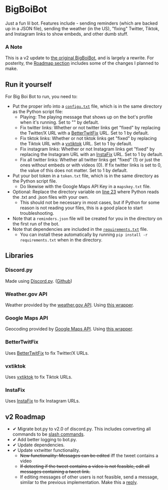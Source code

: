 # BigBoiBot
Just a fun lil bot. Features include - sending reminders (which are backed up in a JSON file), sending the weather (in the US), "fixing" Twitter, Tiktok, and Instagram links to show embeds, and other dumb stuff.

### A Note
This is a v2 update to [the original BigBoiBot](https://github.com/TheGrimlessReaper/BigBoiBot), and is largely a rewrite. For posterity, the [Roadmap section](https://github.com/ripleya1/BigBoiBot/blob/main/README.md#v2-roadmap) includes some of the changes I planned to make.

## Run it yourself
For Big Boi Bot to run, you need to:
- Put the proper info into a [`configu.txt`](configu.txt) file, which is in the same directory as the Python script file:
    - Playing: The playing message that shows up on the bot's profile when it's running. Set to "" by default.
    - Fix twitter links: Whether or not twitter links get "fixed" by replacing the Twitter/X URL with a [BetterTwitFix](https://github.com/ripleya1/BigBoiBot/blob/main/README.md#bettertwitfix) URL. Set to 1 by default.
    - Fix tiktok links: Whether or not tiktok links get "fixed" by replacing the Tiktok URL with a [vxtiktok](https://github.com/ripleya1/BigBoiBot/blob/main/README.md#vxtiktok) URL. Set to 1 by default.
    - Fix instagram links: Whether or not Instagram links get "fixed" by replacing the Instagram URL with an [InstaFix](https://github.com/ripleya1/BigBoiBot/blob/main/README.md#instafix) URL. Set to 1 by default.
    - Fix all twitter links: Whether all twitter links get "fixed" (1) or just the ones without embeds or with videos (0). If fix twitter links is set to 0, the value of this does not matter. Set to 1 by default.
- Put your bot token in a `token.txt` file, which is in the same directory as the Python script file.
    - Do likewise with the Google Maps API Key in a `mapskey.txt` file.
- Optional: Replace the directory variable on [line 23](https://github.com/ripleya1/BigBoiBot/blob/main/bot.py#L23) where Python reads the .txt and .json files with your own.
    - This should not be necessary in most cases, but if Python for some reason is not reading your files, this is a good place to start troubleshooting.
- Note that a `reminders.json` file will be created for you in the directory on the first run of the bot.
- Note that dependencies are included in the [`requirements.txt`](requirements.txt) file.
    - You can install these automatically by running `pip install -r requirements.txt` when in the directory.

## Libraries
### Discord.py
Made using [Discord.py](https://discordpy.readthedocs.io/en/latest/index.html). ([Github](https://github.com/Rapptz/discord.py))

### Weather.gov API
Weather provided by the [weather.gov API](https://www.weather.gov/documentation/services-web-api).
Using [this wrapper](https://github.com/paulokuong/noaa).

### Google Maps API
Geocoding provided by [Google Maps API](https://cloud.google.com/maps-platform/#get-started).
Using [this wrapper](https://github.com/googlemaps/google-maps-services-python).

### BetterTwitFix
Uses [BetterTwitFix](https://github.com/dylanpdx/BetterTwitFix) to fix Twitter/X URLs.

### vxtiktok
Uses [vxtiktok](https://github.com/dylanpdx/vxtiktok) to fix Tiktok URLs.

### InstaFix
Uses [InstaFix](https://github.com/Wikidepia/InstaFix) to fix Instagram URLs.

## v2 Roadmap
- ✔ Migrate bot.py to v2.0 of discord.py. This includes converting all commands to be [slash commands](https://discordpy.readthedocs.io/en/latest/interactions/api.html#discord.app_commands.CommandTree.command).
- ✔ Add better logging to bot.py.
- ✔ Update dependencies.
- ✔ Update vxtwitter functionality.
    - ~~New functionality: Messages can be edited~~ iff the tweet contains a video
    - ~~If detecting if the tweet contains a video is not feasible, edit all messages containing a tweet link.~~
    - If editing messages of other users is not feasible, send a message, similar to the previous implementation. Make this a [reply](https://discordpy.readthedocs.io/en/latest/api.html#discord.MessageType.reply).
